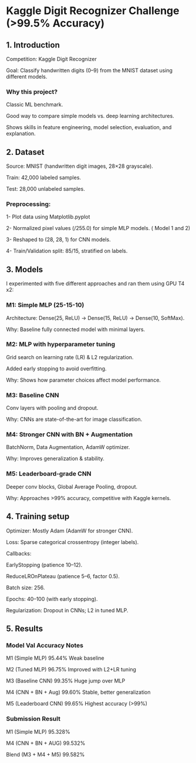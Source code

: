 # Kaggle Digit Recognizer Challenge (>99.5% Accuracy)
## 1. Introduction

Competition: Kaggle Digit Recognizer

Goal: Classify handwritten digits (0–9) from the MNIST dataset using different models.

### Why this project?

Classic ML benchmark.

Good way to compare simple models vs. deep learning architectures.

Shows skills in feature engineering, model selection, evaluation, and explanation.

## 2. Dataset

Source: MNIST (handwritten digit images, 28×28 grayscale).

Train: 42,000 labeled samples.

Test: 28,000 unlabeled samples.

### Preprocessing:

1- Plot data using Matplotlib.pyplot

2- Normalized pixel values (/255.0) for simple MLP models. ( Model 1 and 2)

3- Reshaped to (28, 28, 1) for CNN models.

4- Train/Validation split: 85/15, stratified on labels.

## 3. Models

I experimented with five different approaches and ran them using GPU T4 x2:

### M1: Simple MLP (25-15-10)

Architecture: Dense(25, ReLU) -> Dense(15, ReLU) -> Dense(10, SoftMax).

Why: Baseline fully connected model with minimal layers.

### M2: MLP with hyperparameter tuning

Grid search on learning rate (LR) & L2 regularization.

Added early stopping to avoid overfitting.

Why: Shows how parameter choices affect model performance.

### M3: Baseline CNN

Conv layers with pooling and dropout.

Why: CNNs are state-of-the-art for image classification.

### M4: Stronger CNN with BN + Augmentation

BatchNorm, Data Augmentation, AdamW optimizer.

Why: Improves generalization & stability.

### M5: Leaderboard-grade CNN

Deeper conv blocks, Global Average Pooling, dropout.

Why: Approaches >99% accuracy, competitive with Kaggle kernels.

## 4. Training setup

Optimizer: Mostly Adam (AdamW for stronger CNN).

Loss: Sparse categorical crossentropy (integer labels).

Callbacks:

EarlyStopping (patience 10–12).

ReduceLROnPlateau (patience 5–6, factor 0.5).

Batch size: 256.

Epochs: 40–100 (with early stopping).

Regularization: Dropout in CNNs; L2 in tuned MLP.

## 5. Results

### Model	Val Accuracy	Notes

M1 (Simple MLP)	95.44%	Weak baseline

M2 (Tuned MLP)	96.75%	Improved with L2+LR tuning

M3 (Baseline CNN)	99.35%	Huge jump over MLP

M4 (CNN + BN + Aug)	99.60%	Stable, better generalization

M5 (Leaderboard CNN)	99.65%	Highest accuracy (>99%)

### Submission Result

M1 (Simple MLP) 95.328%

M4 (CNN + BN + AUG) 99.532%

Blend (M3 + M4 + M5) 99.582%
